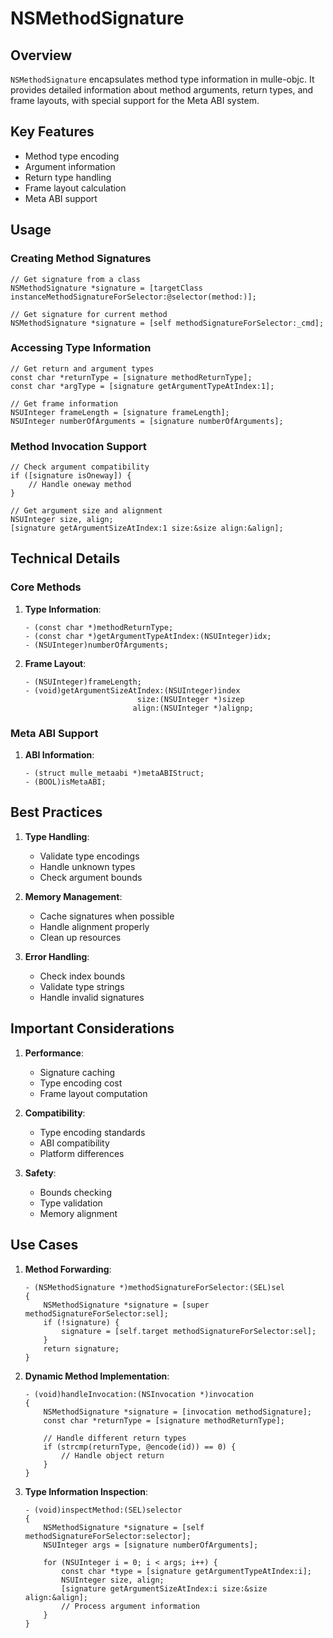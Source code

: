 # NSMethodSignature

## Overview

`NSMethodSignature` encapsulates method type information in mulle-objc. It provides detailed information about method arguments, return types, and frame layouts, with special support for the Meta ABI system.

## Key Features

- Method type encoding
- Argument information
- Return type handling
- Frame layout calculation
- Meta ABI support

## Usage

### Creating Method Signatures

```objc
// Get signature from a class
NSMethodSignature *signature = [targetClass instanceMethodSignatureForSelector:@selector(method:)];

// Get signature for current method
NSMethodSignature *signature = [self methodSignatureForSelector:_cmd];
```

### Accessing Type Information

```objc
// Get return and argument types
const char *returnType = [signature methodReturnType];
const char *argType = [signature getArgumentTypeAtIndex:1];

// Get frame information
NSUInteger frameLength = [signature frameLength];
NSUInteger numberOfArguments = [signature numberOfArguments];
```

### Method Invocation Support

```objc
// Check argument compatibility
if ([signature isOneway]) {
    // Handle oneway method
}

// Get argument size and alignment
NSUInteger size, align;
[signature getArgumentSizeAtIndex:1 size:&size align:&align];
```

## Technical Details

### Core Methods

1. **Type Information**:
   ```objc
   - (const char *)methodReturnType;
   - (const char *)getArgumentTypeAtIndex:(NSUInteger)idx;
   - (NSUInteger)numberOfArguments;
   ```

2. **Frame Layout**:
   ```objc
   - (NSUInteger)frameLength;
   - (void)getArgumentSizeAtIndex:(NSUInteger)index
                            size:(NSUInteger *)sizep
                           align:(NSUInteger *)alignp;
   ```

### Meta ABI Support

1. **ABI Information**:
   ```objc
   - (struct mulle_metaabi *)metaABIStruct;
   - (BOOL)isMetaABI;
   ```

## Best Practices

1. **Type Handling**:
   - Validate type encodings
   - Handle unknown types
   - Check argument bounds

2. **Memory Management**:
   - Cache signatures when possible
   - Handle alignment properly
   - Clean up resources

3. **Error Handling**:
   - Check index bounds
   - Validate type strings
   - Handle invalid signatures

## Important Considerations

1. **Performance**:
   - Signature caching
   - Type encoding cost
   - Frame layout computation

2. **Compatibility**:
   - Type encoding standards
   - ABI compatibility
   - Platform differences

3. **Safety**:
   - Bounds checking
   - Type validation
   - Memory alignment

## Use Cases

1. **Method Forwarding**:
   ```objc
   - (NSMethodSignature *)methodSignatureForSelector:(SEL)sel
   {
       NSMethodSignature *signature = [super methodSignatureForSelector:sel];
       if (!signature) {
           signature = [self.target methodSignatureForSelector:sel];
       }
       return signature;
   }
   ```

2. **Dynamic Method Implementation**:
   ```objc
   - (void)handleInvocation:(NSInvocation *)invocation
   {
       NSMethodSignature *signature = [invocation methodSignature];
       const char *returnType = [signature methodReturnType];
       
       // Handle different return types
       if (strcmp(returnType, @encode(id)) == 0) {
           // Handle object return
       }
   }
   ```

3. **Type Information Inspection**:
   ```objc
   - (void)inspectMethod:(SEL)selector
   {
       NSMethodSignature *signature = [self methodSignatureForSelector:selector];
       NSUInteger args = [signature numberOfArguments];
       
       for (NSUInteger i = 0; i < args; i++) {
           const char *type = [signature getArgumentTypeAtIndex:i];
           NSUInteger size, align;
           [signature getArgumentSizeAtIndex:i size:&size align:&align];
           // Process argument information
       }
   }
   ```
